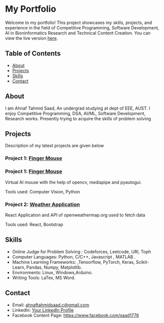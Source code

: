 # My Portfolio

Welcome to my portfolio! This project showcases my skills, projects, and experience in the field of Competitive Programming, Software Development, AI in Bioninformatics Research and Technical Content Creation. You can view the live version [here](https://ahnaftahmid1776.github.io/portfolio/).

## Table of Contents

- [About](#about)
- [Projects](#projects)
- [Skills](#skills)
- [Contact](#contact)

## About

I am Ahnaf Tahmid Saad, An undergrad studying at dept of EEE, AUST. I enjoy Competitive Programming, DSA, AI/ML, Software Development, Research works. Presently trying to acquire the skills of problem solving

## Projects

Description of my latest projects are given below

### Project 1: [Finger Mouse](link-to-project-1)

### Project 1: [Finger Mouse](https://github.com/AhnafTahmid1776/computer-Vision/tree/main/Finger%20Detection)

Virtual AI mouse with the help of opencv, mediapipe and pyautogui.

Tools used: Computer Vision, Python

### Project 2: [Weather Application](https://github.com/AhnafTahmid1776/WeatherApp)

React Application and API of openweathermap.org used to fetch data

Tools used: React, Bootstrap


## Skills

- Online Judge for Problem Solving : Codeforces, Leetcode, URI, Toph
- Computer Languages: Python, C/C++, Javascript , MATLAB .
- Machine Learning Frameworks: ,Tensorflow, PyTorch, Keras, Scikit-Learn, Pandas, Numpy, Matplotlib.
- Environments: Linux, Windows,Arduino.
- Writing Tools: LaTex, MS Word.

## Contact

- Email: ahnaftahmidsaad.c@gmail.com
- LinkedIn: [Your LinkedIn Profile](https://www.linkedin.com/in/ahnaf-tahmid-saad-104164210/)
- Facebook Content Page: https://www.facebook.com/saad1776
